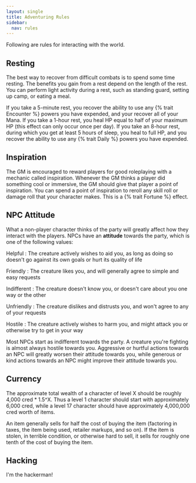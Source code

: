 ```yaml
---
layout: single
title: Adventuring Rules
sidebar:
  nav: rules
---
```


Following are rules for interacting with the world.

## Resting

The best way to recover from difficult combats is to spend some time resting. The benefits you gain from a rest depend on the length of the rest. You can perform light activity during a rest, such as standing guard, setting up camp, or eating a meal.

If you take a 5-minute rest, you recover the ability to use any {% trait Encounter %} powers you have expended, and your recover all of your Mana. If you take a 1-hour rest, you heal HP equal to half of your maximum HP (this effect can only occur once per day). If you take an 8-hour rest, during which you get at least 5 hours of sleep, you heal to full HP, and you recover the ability to use any {% trait Daily %} powers you have expended.

## Inspiration

The GM is encouraged to reward players for good roleplaying with a mechanic called inspiration. Whenever the GM thinks a player did something cool or immersive, the GM should give that player a point of inspiration. You can spend a point of inspiration to reroll any skill roll or damage roll that your character makes. This is a {% trait Fortune %} effect.

## NPC Attitude

What a non-player character thinks of the party will greatly affect how they interact with the players. NPCs have an **attitude** towards the party, which is one of the following values:

Helpful
: The creature actively wishes to aid you, as long as doing so doesn't go against its own goals or hurt its quality of life

Friendly
: The creature likes you, and will generally agree to simple and easy requests

Indifferent
: The creature doesn't know you, or doesn't care about you one way or the other

Unfriendly
: The creature dislikes and distrusts you, and won't agree to any of your requests

Hostile
: The creature actively wishes to harm you, and might attack you or otherwise try to get in your way

Most NPCs start as indifferent towards the party. A creature you're fighting is almost always hostile towards you. Aggressive or hurtful actions towards an NPC will greatly worsen their attitude towards you, while generous or kind actions towards an NPC might improve their attitude towards you.

## Currency

The approximate total wealth of a character of level X should be roughly 4,000 cred * 1.5^X. Thus a level 1 character should start with approximately 6,000 cred, while a level 17 character should have approximately 4,000,000 cred worth of items.

An item generally sells for half the cost of buying the item (factoring in taxes, the item being used, retailer markups, and so on). If the item is stolen, in terrible condition, or otherwise hard to sell, it sells for roughly one tenth of the cost of buying the item.

## Hacking

I'm the hackerman!

